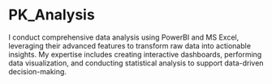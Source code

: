 # PK_Analysis
I conduct comprehensive data analysis using PowerBI and MS Excel, leveraging their advanced features to transform raw data into actionable insights. My expertise includes creating interactive dashboards, performing data visualization, and conducting statistical analysis to support data-driven decision-making.
